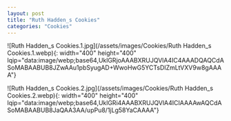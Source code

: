 ```yaml
---
layout: post
title: "Ruth Hadden_s Cookies"
categories: "Cookies"
---
```

![Ruth Hadden_s Cookies.1.jpg](/assets/images/Cookies/Ruth Hadden_s Cookies.1.webp){: width="400" height="400" lqip="data:image/webp;base64,UklGRjoAAABXRUJQVlA4IC4AAADQAQCdASoMABAABUB8JZwAAu1pbSyugAD+WwoHwG5YCTsDIZmLtVXV9w8gAAAA"}

![Ruth Hadden_s Cookies.2.jpg](/assets/images/Cookies/Ruth Hadden_s Cookies.2.webp){: width="400" height="400" lqip="data:image/webp;base64,UklGRi4AAABXRUJQVlA4ICIAAAAwAQCdASoMABAABUB8JaQAA3AA/upPu8/1jLg58YaCAAAA"}

